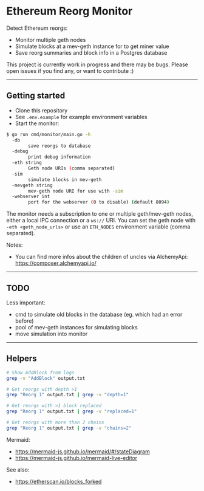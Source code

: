 # Ethereum Reorg Monitor

Detect Ethereum reorgs:

* Monitor multiple geth nodes
* Simulate blocks at a mev-geth instance for to get miner value
* Save reorg summaries and block info in a Postgres database

This project is currently work in progress and there may be bugs. Please open issues if you find any, or want to contribute :)

---

## Getting started

* Clone this repository
* See `.env.example` for example environment variables
* Start the monitor:


```bash
$ go run cmd/monitor/main.go -h
  -db
        save reorgs to database
  -debug
        print debug information
  -eth string
        Geth node URIs (comma separated)
  -sim
        simulate blocks in mev-geth
  -mevgeth string
        mev-geth node URI for use with -sim
  -webserver int
        port for the webserver (0 to disable) (default 8094)
```

The monitor needs a subscription to one or multiple geth/mev-geth nodes, either a local IPC connection or a `ws://` URI.
You can set the geth node with `-eth <geth_node_urls>` or use an `ETH_NODES` environment variable (comma separated).

Notes: 

* You can find more infos about the children of uncles via AlchemyApi: https://composer.alchemyapi.io/

---

## TODO

Less important:

* cmd to simulate old blocks in the database (eg. which had an error before)
* pool of mev-geth instances for simulating blocks
* move simulation into monitor

---

## Helpers

```bash
# Show AddBlock from logs
grep -v "AddBlock" output.txt 

# Get reorgs with depth >1
grep "Reorg 1" output.txt | grep -v "depth=1"

# Get reorgs with >1 block replaced
grep "Reorg 1" output.txt | grep -v "replaced=1"

# Get reorgs with more than 2 chains
grep "Reorg 1" output.txt | grep -v "chains=2"
```

Mermaid:

* https://mermaid-js.github.io/mermaid/#/stateDiagram
* https://mermaid-js.github.io/mermaid-live-editor


See also:

* https://etherscan.io/blocks_forked
